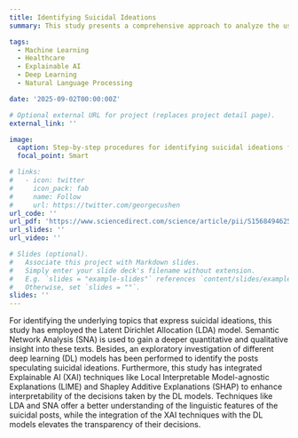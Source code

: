 ```yaml
---
title: Identifying Suicidal Ideations
summary: This study presents a comprehensive approach to analyze the user-generated textual contents on social media that reflect suicidal ideas. 

tags:
  - Machine Learning
  - Healthcare
  - Explainable AI
  - Deep Learning
  - Natural Language Processing

date: '2025-09-02T00:00:00Z'

# Optional external URL for project (replaces project detail page).
external_link: ''

image:
  caption: Step-by-step procedures for identifying suicidal ideations from the user statements.
  focal_point: Smart

# links:
#   - icon: twitter
#     icon_pack: fab
#     name: Follow
#     url: https://twitter.com/georgecushen
url_code: ''
url_pdf: 'https://www.sciencedirect.com/science/article/pii/S1568494625011263'
url_slides: ''
url_video: ''

# Slides (optional).
#   Associate this project with Markdown slides.
#   Simply enter your slide deck's filename without extension.
#   E.g. `slides = "example-slides"` references `content/slides/example-slides.md`.
#   Otherwise, set `slides = ""`.
slides: ''
---
```


For identifying the underlying topics that express suicidal ideations, this study has employed the Latent Dirichlet Allocation (LDA) model. Semantic Network Analysis (SNA) is used to gain a deeper quantitative and qualitative insight into these texts. Besides, an exploratory investigation of different deep learning (DL) models has been performed to identify the posts speculating suicidal ideations. Furthermore, this study has integrated Explainable AI (XAI) techniques like Local Interpretable Model-agnostic Explanations (LIME) and Shapley Additive Explanations (SHAP) to enhance interpretability of the decisions taken by the DL models. Techniques like LDA and SNA offer a better understanding of the linguistic features of the suicidal posts, while the integration of the XAI techniques with the DL models elevates the transparency of their decisions.
